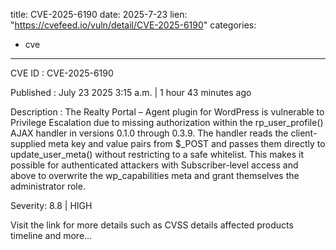  
title: CVE-2025-6190
date: 2025-7-23
lien: "https://cvefeed.io/vuln/detail/CVE-2025-6190"
categories:
  - cve
---

CVE ID : CVE-2025-6190

Published :  July 23
2025
3:15 a.m. | 1 hour
43 minutes ago

Description : The Realty Portal – Agent plugin for WordPress is vulnerable to Privilege Escalation due to missing authorization within the rp_user_profile() AJAX handler in versions 0.1.0 through 0.3.9. The handler reads the client-supplied meta key and value pairs from $_POST and passes them directly to update_user_meta() without restricting to a safe whitelist. This makes it possible for authenticated attackers
with Subscriber-level access and above
to overwrite the wp_capabilities meta and grant themselves the administrator role.

Severity: 8.8 | HIGH

Visit the link for more details
such as CVSS details
affected products
timeline
and more...
